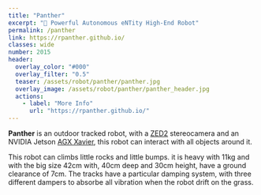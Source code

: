 ```yaml
---
title: "Panther"
excerpt: "🐆 Powerful Autonomous eNTity High-End Robot"
permalink: /panther
link: https://rpanther.github.io/
classes: wide
number: 2015
header:
  overlay_color: "#000"
  overlay_filter: "0.5"
  teaser: /assets/robot/panther/panther.jpg
  overlay_image: /assets/robot/panther/panther_header.jpg
  actions:
    - label: "More Info"
      url: "https://rpanther.github.io/"
---
```


**Panther** is an outdoor tracked robot, with a [ZED2](https://www.stereolabs.com/zed-2/) stereocamera and an NVIDIA Jetson [AGX Xavier](https://developer.nvidia.com/embedded/jetson-agx-xavier-developer-kit), this robot can interact with all objects around it.

This robot can climbs little rocks and little bumps. it is heavy with 11kg and with the big size 42cm with, 40cm deep and 30cm height, have a ground clearance of 7cm. The tracks have a particular damping system, with three different dampers to absorbe all vibration when the robot drift on the grass.